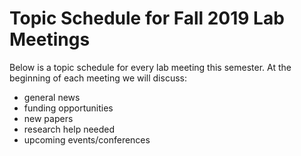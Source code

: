 # Topic Schedule for Fall 2019 Lab Meetings
Below is a topic schedule for every lab meeting this semester.
At the beginning of each meeting we will discuss:
- general news
- funding opportunities
- new papers
- research help needed
- upcoming events/conferences

###